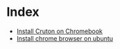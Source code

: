 Index
=====
* [Install Cruton on Chromebook](cruton.md)
* [Install chrome browser on ubuntu](chrome-browser.md)

